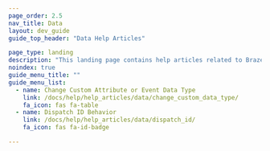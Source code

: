 ```yaml
---
page_order: 2.5
nav_title: Data
layout: dev_guide
guide_top_header: "Data Help Articles"

page_type: landing
description: "This landing page contains help articles related to Braze data."
noindex: true
guide_menu_title: ""
guide_menu_list:
  - name: Change Custom Attribute or Event Data Type
    link: /docs/help/help_articles/data/change_custom_data_type/
    fa_icon: fas fa-table
  - name: Dispatch ID Behavior
    link: /docs/help/help_articles/data/dispatch_id/
    fa_icon: fas fa-id-badge

---
```

